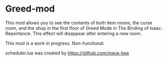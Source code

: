 # Greed-mod

This mod allows you to see the contents of both item rooms, the curse room, and the shop in the first floor of Greed Mode in The Binding of Isaac: Repentance. This effect will disappear after entering a new room.

This mod is a work in progress. Non-functional.

scheduler.lua was created by https://github.com/maya-bee
